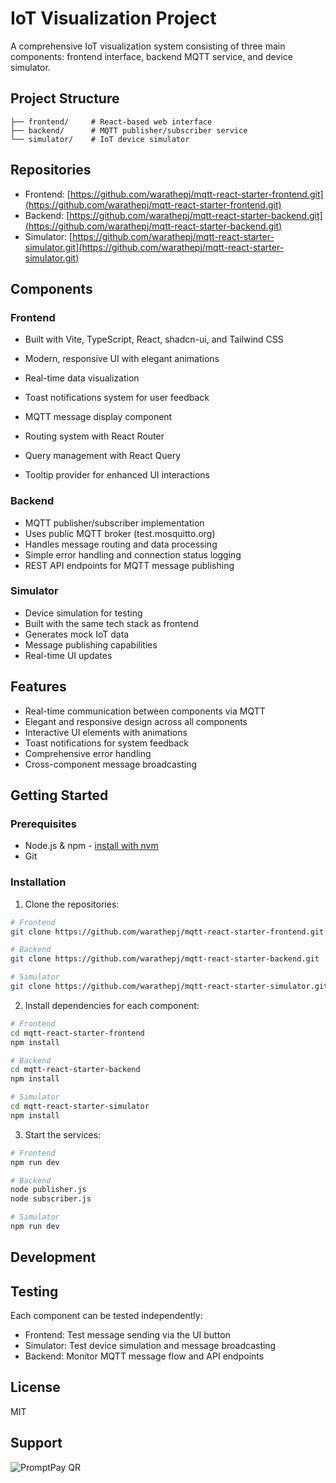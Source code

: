 # IoT Visualization Project

A comprehensive IoT visualization system consisting of three main components: frontend interface, backend MQTT service, and device simulator.

## Project Structure

```
├── frontend/     # React-based web interface
├── backend/      # MQTT publisher/subscriber service
└── simulator/    # IoT device simulator
```

## Repositories

- Frontend: [https://github.com/warathepj/mqtt-react-starter-frontend.git](https://github.com/warathepj/mqtt-react-starter-frontend.git)
- Backend: [https://github.com/warathepj/mqtt-react-starter-backend.git](https://github.com/warathepj/mqtt-react-starter-backend.git)
- Simulator: [https://github.com/warathepj/mqtt-react-starter-simulator.git](https://github.com/warathepj/mqtt-react-starter-simulator.git)

## Components

### Frontend

- Built with Vite, TypeScript, React, shadcn-ui, and Tailwind CSS
- Modern, responsive UI with elegant animations
- Real-time data visualization
- Toast notifications system for user feedback
- MQTT message display component
- Routing system with React Router
- Query management with React Query

- Tooltip provider for enhanced UI interactions

### Backend

- MQTT publisher/subscriber implementation
- Uses public MQTT broker (test.mosquitto.org)
- Handles message routing and data processing
- Simple error handling and connection status logging
- REST API endpoints for MQTT message publishing

### Simulator

- Device simulation for testing
- Built with the same tech stack as frontend
- Generates mock IoT data
- Message publishing capabilities
- Real-time UI updates

## Features

- Real-time communication between components via MQTT
- Elegant and responsive design across all components
- Interactive UI elements with animations
- Toast notifications for system feedback
- Comprehensive error handling
- Cross-component message broadcasting

## Getting Started

### Prerequisites

- Node.js & npm - [install with nvm](https://github.com/nvm-sh/nvm#installing-and-updating)
- Git

### Installation

1. Clone the repositories:

```bash
# Frontend
git clone https://github.com/warathepj/mqtt-react-starter-frontend.git

# Backend
git clone https://github.com/warathepj/mqtt-react-starter-backend.git

# Simulator
git clone https://github.com/warathepj/mqtt-react-starter-simulator.git
```

2. Install dependencies for each component:

```bash
# Frontend
cd mqtt-react-starter-frontend
npm install

# Backend
cd mqtt-react-starter-backend
npm install

# Simulator
cd mqtt-react-starter-simulator
npm install
```

3. Start the services:

```bash
# Frontend
npm run dev

# Backend
node publisher.js
node subscriber.js

# Simulator
npm run dev
```

## Development

## Testing

Each component can be tested independently:

- Frontend: Test message sending via the UI button
- Simulator: Test device simulation and message broadcasting
- Backend: Monitor MQTT message flow and API endpoints

## License

MIT

## Support

![PromptPay QR](https://warathepj.github.io/js-ai-gallery/public/image/promptpay-20.png)
